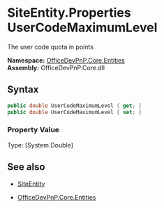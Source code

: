 # SiteEntity.Properties UserCodeMaximumLevel
The user code quota in points  

**Namespace:** [OfficeDevPnP.Core.Entities](OfficeDevPnP.Core.Entities.md)  
**Assembly:** OfficeDevPnP.Core.dll  
## Syntax
```C#
public double UserCodeMaximumLevel { get; }
public double UserCodeMaximumLevel { set; }
```

### Property Value
Type: [System.Double] 

## See also
- [SiteEntity](SiteEntity.md) 

- [OfficeDevPnP.Core.Entities](OfficeDevPnP.Core.Entities.md)
